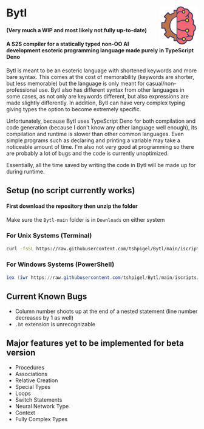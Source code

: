 # Bytl <img src="https://github.com/tshpigel/Bytl/blob/main/bytl.png" alt="Bytl Icon" title="Bytl Icon" align="right" width="100px" height="100px">
#### (Very much a WIP and most likely not fully up-to-date)

#### A S2S compiler for a statically typed non-OO AI development esoteric programming language made purely in TypeScript Deno
Bytl is meant to be an esoteric language with shortened keywords and more bare syntax. This comes at the cost of memorability (keywords are shorter, but less memorable) but the language is only meant for casual/non-professional use. Bytl also has different syntax from other languages in some cases, as not only are keywords different, but also expressions are made slightly differently. In addition, Bytl can have very complex typing giving types the option to become extremely specific. 

Unfortunately, because Bytl uses TypeScript Deno for both compilation and code generation (because I don't know any other language well enough), its compilation and runtime is slower than other common languages. Even simple programs such as declaring and printing a variable may take a noticeable amount of time. I'm also not very good at programming so there are probably a lot of bugs and the code is currently unoptimized. 

Essentially, all the time saved by writing the code in Bytl will be made up for during runtime.

## Setup (no script currently works)
#### First download the repository then unzip the folder
Make sure the `Bytl-main` folder is in `Downloads` on either system
### For Unix Systems (Terminal)
```bash
curl -fsSL https://raw.githubusercontent.com/tshpigel/Bytl/main/iscripts/unix.sh | sh
```
### For Windows Systems (PowerShell)
```ps1
iex (iwr https://raw.githubusercontent.com/tshpigel/Bytl/main/iscripts/windows.ps1)
```

## Current Known Bugs
* Column number shoots up at the end of a nested statement (line number decreases by 1 as well)
* `.bt` extension is unrecognizable

## Major features yet to be implemented for beta version
* Procedures
* Associations
* Relative Creation
* Special Types
* Loops
* Switch Statements
* Neural Network Type
* Context
* Fully Complex Types
